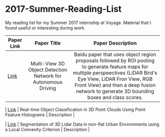 # 2017-Summer-Reading-List
My reading list for my Summer 2017 internship at Voyage. Material that I found useful or interesting during work.


| Paper Link   | Paper Title | Paper Description |
|----------|:----------------:|:-------------------------:|
| [Link](https://arxiv.org/pdf/1611.07759.pdf) |  Multi-View 3D Object Detection Network for Autonomous Driving | Baidu paper that uses object region proposals followed by ROI pooling to generate feature maps for multiple perspeectives (LiDAR Bird's Eye View, LiDAR Fron View, RGB Front View) and then a deep fusion network to generate 3D bounding boxes and class scores.| 

| [Link](https://pdfs.semanticscholar.org/62a2/b1956166ecd5fd8a6b2928f45765f41b76ed.pdf) |    Real-time Object Classification in 3D Point Clouds Using Point Feature
Histograms   |    Description  |

| [Link](http://www.mrt.kit.edu/z/publ/download/Moosmann_IV09.pdf) | Segmentation of 3D Lidar Data in non-flat Urban Environments using a Local Convexity Criterion |   Description |

    
